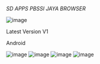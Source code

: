 *SD APPS PBSSI JAYA BROWSER* 


![image](https://github.com/SecretDiscorder/PBSSIJAYABROWSER/assets/139457966/cce891c0-60ef-46ad-bfd7-e109fa4977dd)

Latest Version V1

Android

![image](https://github.com/SecretDiscorder/PBSSIJAYABROWSER/assets/139457966/5d066f70-cc10-4f24-906c-5e638d67cfff)
![image](https://github.com/SecretDiscorder/PBSSIJAYABROWSER/assets/139457966/d0f556ed-c00f-4ab7-90aa-40a77043f51b)
![image](https://github.com/SecretDiscorder/PBSSIJAYABROWSER/assets/139457966/a1af2ffb-1d0c-4812-9f50-e9b070890310)
![image](https://github.com/SecretDiscorder/PBSSIJAYABROWSER/assets/139457966/47913c20-c903-41ab-9455-80be048778c5)

